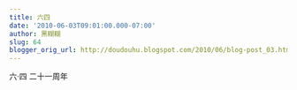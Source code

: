 ```yaml
---
title: 六四
date: '2010-06-03T09:01:00.000-07:00'
author: 黑糊糊
slug: 64
blogger_orig_url: http://doudouhu.blogspot.com/2010/06/blog-post_03.html
---
```


六·四 二十一周年
